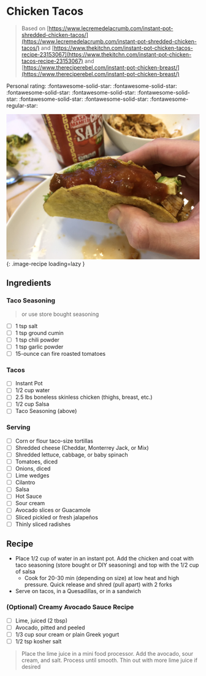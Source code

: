 # Chicken Tacos

> Based on [https://www.lecremedelacrumb.com/instant-pot-shredded-chicken-tacos/](https://www.lecremedelacrumb.com/instant-pot-shredded-chicken-tacos/) and [https://www.thekitchn.com/instant-pot-chicken-tacos-recipe-23153067](https://www.thekitchn.com/instant-pot-chicken-tacos-recipe-23153067) and [https://www.thereciperebel.com/instant-pot-chicken-breast/](https://www.thereciperebel.com/instant-pot-chicken-breast/)

<!-- {cts} rating=4; (User can specify rating on scale of 1-5) -->

Personal rating: :fontawesome-solid-star: :fontawesome-solid-star: :fontawesome-solid-star: :fontawesome-solid-star: :fontawesome-solid-star: :fontawesome-solid-star: :fontawesome-solid-star: :fontawesome-regular-star:

<!-- {cte} -->

<!-- {cts} name_image=chicken_tacos.jpg; (User can specify image name) -->

![chicken_tacos.jpg](./chicken_tacos.jpg){: .image-recipe loading=lazy }

<!-- {cte} -->

## Ingredients

### Taco Seasoning

> or use store bought seasoning

* [ ] 1 tsp salt
* [ ] 1 tsp ground cumin
* [ ] 1 tsp chili powder
* [ ] 1 tsp garlic powder
* [ ] 15-ounce can fire roasted tomatoes

### Tacos

* [ ] Instant Pot
* [ ] 1/2 cup water
* [ ] 2.5 lbs boneless skinless chicken (thighs, breast, etc.)
* [ ] 1/2 cup Salsa
* [ ] Taco Seasoning (above)

### Serving

* [ ] Corn or flour taco-size tortillas
* [ ] Shredded cheese (Cheddar, Monterrey Jack, or Mix)
* [ ] Shredded lettuce, cabbage, or baby spinach
* [ ] Tomatoes, diced
* [ ] Onions, diced
* [ ] Lime wedges
* [ ] Cilantro
* [ ] Salsa
* [ ] Hot Sauce
* [ ] Sour cream
* [ ] Avocado slices or Guacamole
* [ ] Sliced pickled or fresh jalapeños
* [ ] Thinly sliced radishes

## Recipe

* Place 1/2 cup of water in an instant pot. Add the chicken and coat with taco seasoning (store bought or DIY seasoning) and top with the 1/2 cup of salsa
    * Cook for 20-30 min (depending on size) at low heat and high pressure. Quick release and shred (pull apart) with 2 forks
* Serve on tacos, in a Quesadillas, or in a sandwich

### (Optional) Creamy Avocado Sauce Recipe

* [ ] Lime, juiced (2 tbsp)
* [ ] Avocado, pitted and peeled
* [ ] 1/3 cup sour cream or plain Greek yogurt
* [ ] 1/2 tsp kosher salt

> Place the lime juice in a mini food processor. Add the avocado, sour cream, and salt. Process until smooth. Thin out with more lime juice if desired

